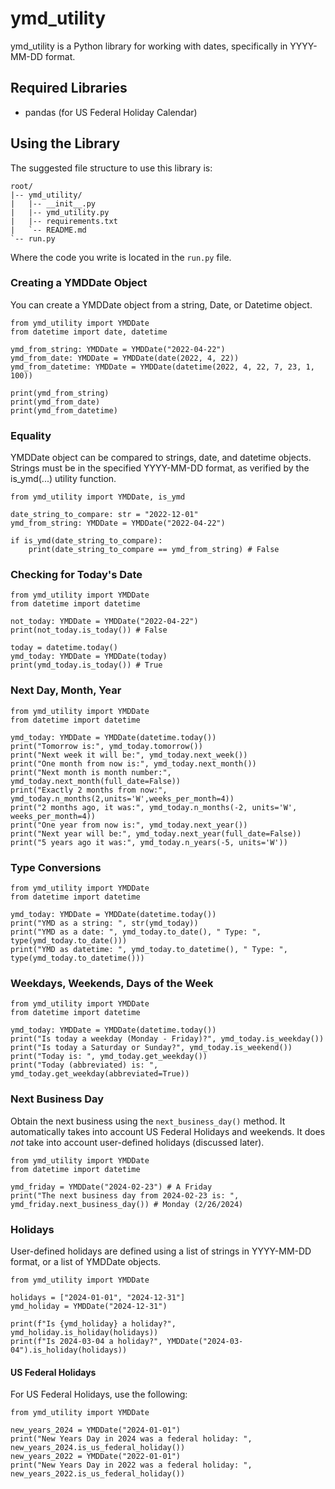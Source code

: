 # ymd_utility
ymd_utility is a Python library for working with dates, specifically in YYYY-MM-DD format.

## Required Libraries
- pandas (for US Federal Holiday Calendar)

## Using the Library
The suggested file structure to use this library is:

```
root/
|-- ymd_utility/
|   |-- __init__.py
|   |-- ymd_utility.py
|   |-- requirements.txt
|   `-- README.md
`-- run.py
```

Where the code you write is located in the `run.py` file.

### Creating a YMDDate Object
You can create a YMDDate object from a string, Date, or Datetime object.

```
from ymd_utility import YMDDate
from datetime import date, datetime

ymd_from_string: YMDDate = YMDDate("2022-04-22")
ymd_from_date: YMDDate = YMDDate(date(2022, 4, 22))
ymd_from_datetime: YMDDate = YMDDate(datetime(2022, 4, 22, 7, 23, 1, 100))

print(ymd_from_string)
print(ymd_from_date)
print(ymd_from_datetime)
```

### Equality
YMDDate object can be compared to strings, date, and datetime objects. Strings must be in the specified YYYY-MM-DD format, as verified by the is_ymd(...) utility function.

```
from ymd_utility import YMDDate, is_ymd

date_string_to_compare: str = "2022-12-01"
ymd_from_string: YMDDate = YMDDate("2022-04-22")

if is_ymd(date_string_to_compare):
    print(date_string_to_compare == ymd_from_string) # False
```

### Checking for Today's Date

```
from ymd_utility import YMDDate
from datetime import datetime

not_today: YMDDate = YMDDate("2022-04-22")
print(not_today.is_today()) # False

today = datetime.today()
ymd_today: YMDDate = YMDDate(today)
print(ymd_today.is_today()) # True
```

### Next Day, Month, Year
```
from ymd_utility import YMDDate
from datetime import datetime

ymd_today: YMDDate = YMDDate(datetime.today())
print("Tomorrow is:", ymd_today.tomorrow())
print("Next week it will be:", ymd_today.next_week())
print("One month from now is:", ymd_today.next_month())
print("Next month is month number:", ymd_today.next_month(full_date=False))
print("Exactly 2 months from now:", ymd_today.n_months(2,units='W',weeks_per_month=4))
print("2 months ago, it was:", ymd_today.n_months(-2, units='W', weeks_per_month=4))
print("One year from now is:", ymd_today.next_year())
print("Next year will be:", ymd_today.next_year(full_date=False))
print("5 years ago it was:", ymd_today.n_years(-5, units='W'))
```

### Type Conversions
```
from ymd_utility import YMDDate
from datetime import datetime

ymd_today: YMDDate = YMDDate(datetime.today())
print("YMD as a string: ", str(ymd_today))
print("YMD as a date: ", ymd_today.to_date(), " Type: ", type(ymd_today.to_date()))
print("YMD as datetime: ", ymd_today.to_datetime(), " Type: ", type(ymd_today.to_datetime()))
```

### Weekdays, Weekends, Days of the Week

```
from ymd_utility import YMDDate
from datetime import datetime

ymd_today: YMDDate = YMDDate(datetime.today())
print("Is today a weekday (Monday - Friday)?", ymd_today.is_weekday())
print("Is today a Saturday or Sunday?", ymd_today.is_weekend())
print("Today is: ", ymd_today.get_weekday())
print("Today (abbreviated) is: ", ymd_today.get_weekday(abbreviated=True))
```

### Next Business Day
Obtain the next business using the `next_business_day()` method. It automatically takes into account US Federal Holidays and weekends. It does _not_ take into account user-defined holidays (discussed later).

```
from ymd_utility import YMDDate
from datetime import datetime

ymd_friday = YMDDate("2024-02-23") # A Friday
print("The next business day from 2024-02-23 is: ", ymd_friday.next_business_day()) # Monday (2/26/2024)
```

### Holidays
User-defined holidays are defined using a list of strings in YYYY-MM-DD format, or a list of YMDDate objects.

```
from ymd_utility import YMDDate

holidays = ["2024-01-01", "2024-12-31"]
ymd_holiday = YMDDate("2024-12-31")

print(f"Is {ymd_holiday} a holiday?", ymd_holiday.is_holiday(holidays))
print(f"Is 2024-03-04 a holiday?", YMDDate("2024-03-04").is_holiday(holidays))
```

#### US Federal Holidays

For US Federal Holidays, use the following:

```
from ymd_utility import YMDDate

new_years_2024 = YMDDate("2024-01-01")
print("New Years Day in 2024 was a federal holiday: ", new_years_2024.is_us_federal_holiday())
new_years_2022 = YMDDate("2022-01-01")
print("New Years Day in 2022 was a federal holiday: ", new_years_2022.is_us_federal_holiday())
```